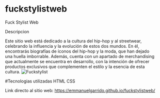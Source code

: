 # fuckstylistweb
Fuck Stylist Web

Descripcion 

Este sitio web está dedicado a la cultura del hip-hop y al streetwear, celebrando la influencia y la evolución de estos dos mundos. En él, encontrarás biografías de íconos del hip-hop y la moda, que han dejado una huella imborrable. Además, cuenta con un apartado de merchandising que actualmente se encuentra en desarrollo, con la intención de ofrecer productos exclusivos que complementen el estilo y la esencia de esta cultura.
![Fuckstylist](https://github.com/user-attachments/assets/f0087bf7-4922-446f-962a-cfad49643585)

#Tecnologias utilizadas
HTML
CSS


Link directo al sitio web: https://emmanuelgarrido.github.io/fuckstylistweb/

